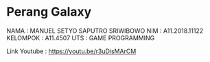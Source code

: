 # Perang Galaxy
NAMA     : MANUEL SETYO SAPUTRO SRIWIBOWO
NIM      : A11.2018.11122
KELOMPOK : A11.4507
UTS      : GAME PROGRAMMING

Link Youtube :
https://youtu.be/r3uDisMArCM
